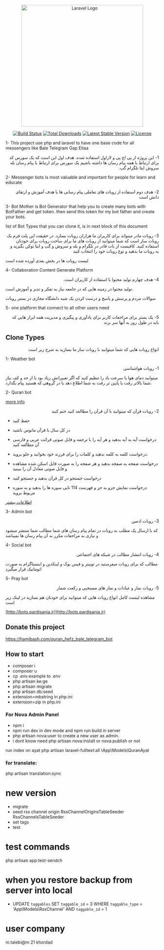 <p align="center"><a href="https://laravel.com" target="_blank"><img src="https://raw.githubusercontent.com/laravel/art/master/logo-lockup/5%20SVG/2%20CMYK/1%20Full%20Color/laravel-logolockup-cmyk-red.svg" width="400" alt="Laravel Logo"></a></p>

<p align="center">
<a href="https://github.com/laravel/framework/actions"><img src="https://github.com/laravel/framework/workflows/tests/badge.svg" alt="Build Status"></a>
<a href="https://packagist.org/packages/laravel/framework"><img src="https://img.shields.io/packagist/dt/laravel/framework" alt="Total Downloads"></a>
<a href="https://packagist.org/packages/laravel/framework"><img src="https://img.shields.io/packagist/v/laravel/framework" alt="Latest Stable Version"></a>
<a href="https://packagist.org/packages/laravel/framework"><img src="https://img.shields.io/packagist/l/laravel/framework" alt="License"></a>
</p>

1- This project use php and laravel to have one base code for all messengers like Bale Telegram Gap Eitaa 

<p dir="rtl">
1- این پروژه از پی اچ پی و لاراول استفاده شده. هدف اول این است که یک سورس کد برای ارتباط با همه پیام رسان ها داشته باشیم
یک سورس برای ارتباط با پیام رسان بله سروش ایتا تلگرام گپ.
</p>

2- Messenger bots is most valuable and important for people for learn and educate

<p dir="rtl">
2- هدف دوم استفاده از روبات های تعاملی پیام رسانی ها با هدف آموزش و ارتقای دانش است
</p>

3- Bot Mother is Bot Generator that help you to create many bots with BotFather and get token. then send this token for my bot father and create your bots.

list of Bot Types that you can clone it, is in next block of this document

<p dir="rtl">
3- روبات مادر میتواند برای کاربران ما هزاران روبات بسازد. در حقیقت این پلت فرم یک روبات ساز است که شما میتوانید از روبات های ما برای ساخت روبات برای خودتان استفاده کنید. کافیست از بات فادر در تلگرام و بله و سروش و گپ و ایتا توکن بگیرید و به روبات ما بدهید و نوع روبات خود را انتخاب کنید

لیست روبات ها در بخش بعدی آورده شده است
</p>

4- Collaboration Content Generate Platform  

<p dir="rtl">
4- هدف چهارم تولید محتوا با استفاده از کاربران است.

تولید محتوا در زمینه هایی که در جامعه نیاز به تفکر و تدبر و آموزش است.

سوالات مردم و پرسش و پاسخ و درست کردن یک شبه دانشگاه مجازی در بستر روبات
</p>

5- one platform that connect to all other users need

<p dir="rtl">
5- یک بستر برای مراجعات کاربر برای یادآوری و پیگیری و مدیریت همه ابزار هایی که باید در طول روز به آنها سر بزند
</p>




## Clone Types

<p dir="rtl">
انواع روبات هایی که شما میتوانید با روبات ساز ما بسازید به شرح زیر است
</p>


1- Weather bot

<p dir="rtl">
1- روبات هواشناسی

میتوانید دمای هوا یا سرعت باد را تنظیم کنید که اگر تغییراتش زیاد بود یا از حد و کف نیاز شما بالاتر رفت یا پایین تر رفت به شما اطلاع دهد یا در گروهی که هستید پیام بگذارد.

</p>


2- Quran bot

[more info](https://saber-tabatabaee.medium.com/holy-book-project-quran-telegram-bot-english-french-spanish-turkish-persian-dutch-urdu-chinese-etc-957adfd3daf2)

<p dir="rtl">
2- روبات قرآن
که میتوانید با آن قرآن را مطالعه کنید ختم کنید

- حفظ کنید

- در کل سال با قرآن مانوس باشید

- درخواست آیه به آیه بدهید و هر آیه را با ترجمه و فایل صوتی قرائت عربی و فارسی آن مطالعه کنید
- درخواست کلمه به کلمه بدهید و کلمات را برای فرزند خود بخوانید و جلو بروید.
- درخواست صفحه به صفحه بدهید و هر صفحه را به صورت فایل اسکن شده مشاهده و فایل صوتی معادل آن را ببینید
- درخواست جستجو در کل قرآن بدهید و جستجو کنید
- درخواست نمایش جزو به جز و فهرست 114 تایی سوره ها را بدهید و به سوره مربوط بروید

[اطلاعات بیشتر](https://vrgl.ir/hp4xr)

</p>




3- Admin bot

<p dir="rtl">
3- روبات ادمین 


که با ارسال یک مطلب به روبات در تمام پیام رسان های شما مطالب شما منتشر میشود و نیازی به مراجعات مکرر به آن پیام رسان ها نمیباشد

</p>



4- Social bot

<p dir="rtl">
4- روبات انتشار مطالب در شبکه های اجتماعی

مطالب که برای روبات میفرستید در توییتر و فیس بوک و لینکدین و اینستاگرام به صورت اتوماتیک قرار میگیرد

</p>


5- Pray bot

<p dir="rtl">
5- روبات نماز و عبادات و نماز های مستحبی و رکعت شمار



</p>


مشاهده لیست کامل انواع روبات هایی که میتوانید برای خودتان هم بسازید در لینک زیر است

[http://bots.pardisania.ir](http://bots.pardisania.ir)


## Donate this project

https://hamibash.com/quran_hefz_bale_telegram_bot

## How to start

- composer i
 - composer u
 - cp .env.example to .env
 - php artisan ke:ge
 - php artisan migrate
 - php artisan db:seed
 - extension=mbstring in php.ini
 - extension=zip in php.ini

### For Nova Admin Panel
 - npm i
 - npm run dev in dev mode and npm run build in server
 - php artisan nova:user to create a new user as admin.
 - i dont know need php artisan nova:install or nova:publish or not

run index on ayat
php artisan laravel-fulltext:all \\App\\Models\\QuranAyat

### for translate:

php artisan translation:sync



# new version
 - migrate
 - seed rss channel origin RssChannelOriginsTableSeeder RssChannelsTableSeeder
 - set tags
 - test

# test commands

php artisan app:test-sendch

 # when you restore backup from server into local

 - UPDATE `taggables` SET `taggable_id` = 3 WHERE `taggable_type` = 'App\\Models\\RssChannel' AND `taggable_id` = 1


# user company

m.talebi@m
21 khordad
